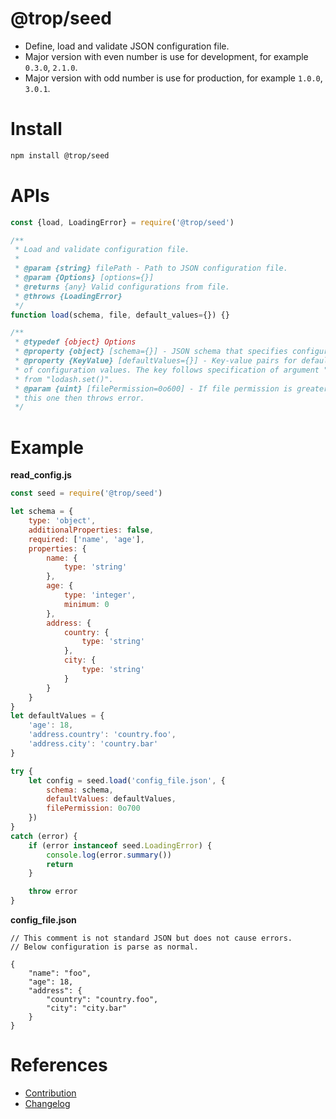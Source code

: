 # @trop/seed

* Define, load and validate JSON configuration file.
* Major version with even number is use for development, for example `0.3.0`,
  `2.1.0`.
* Major version with odd number is use for production, for example `1.0.0`,
  `3.0.1`.

# Install

```bash
npm install @trop/seed
```

# APIs

```js
const {load, LoadingError} = require('@trop/seed')

/**
 * Load and validate configuration file.
 *
 * @param {string} filePath - Path to JSON configuration file.
 * @param {Options} [options={}]
 * @returns {any} Valid configurations from file.
 * @throws {LoadingError}
 */
function load(schema, file, default_values={}) {}

/**
 * @typedef {object} Options
 * @property {object} [schema={}] - JSON schema that specifies configuration.
 * @property {KeyValue} [defaultValues={}] - Key-value pairs for default
 * of configuration values. The key follows specification of argument "path"
 * from "lodash.set()".
 * @param {uint} [filePermission=0o600] - If file permission is greater than
 * this one then throws error.
 */
```

# Example

**read_config.js**

```js
const seed = require('@trop/seed')

let schema = {
    type: 'object',
    additionalProperties: false,
    required: ['name', 'age'],
    properties: {
        name: {
            type: 'string'
        },
        age: {
            type: 'integer',
            minimum: 0
        },
        address: {
            country: {
                type: 'string'
            },
            city: {
                type: 'string'
            }
        }
    }
}
let defaultValues = {
    'age': 18,
    'address.country': 'country.foo',
    'address.city': 'country.bar'
}

try {
    let config = seed.load('config_file.json', {
        schema: schema,
        defaultValues: defaultValues,
        filePermission: 0o700
    })
}
catch (error) {
    if (error instanceof seed.LoadingError) {
        console.log(error.summary())
        return
    }

    throw error
}
```

**config_file.json**

```jsonc
// This comment is not standard JSON but does not cause errors.
// Below configuration is parse as normal.

{
    "name": "foo",
    "age": 18,
    "address": {
        "country": "country.foo",
        "city": "city.bar"
    }
}
```

# References

* [Contribution](contribution.md)
* [Changelog](changelog.md)
